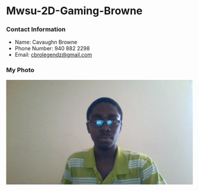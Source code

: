 # Mwsu-2D-Gaming-Browne

### Contact Information
+ Name: Cavaughn Browne
+ Phone Number: 940 882 2298
+ Email: cbrolegendz@gmail.com

### My Photo
![Photo](https://github.com/LegendaryZReborn/Mwsu-2D-Gaming-Browne/blob/master/LEGENDARYZ%20-%20WIN_20140912_141015.JPG?raw=true)
